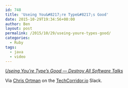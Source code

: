 ```yaml
---
id: 748
title: 'Useing You&#8217;re Type&#8217;s Good'
date: 2015-10-29T19:34:56+00:00
author: Ben
layout: post
permalink: /2015/10/29/useing-youre-types-good/
categories:
  - Ruby
tags:
  - java
  - video
---
```

_[Useing You&#8217;re Type&#8217;s Good — Destroy All Software Talks](https://www.destroyallsoftware.com/talks/useing-youre-types-good)_

Via [Chris Ortman](http://chrisortman.com/) on the [TechCorridor.io](http://TechCorridor.io) Slack.